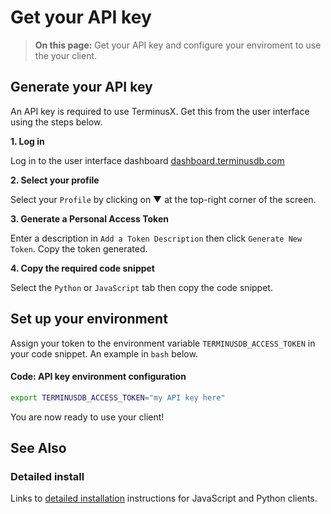 # Get your API key

> **On this page:** Get your API key and configure your enviroment to use the your client.

## Generate your API key

An API key is required to use TerminusX. Get this from the user interface using the steps below.

**1. Log in**

Log in to the user interface dashboard [dashboard.terminusdb.com](https://dashboard.terminusdb.com)

**2. Select your profile**

Select your `Profile` by clicking on ▼ at the top-right corner of the screen.

**3. Generate a Personal Access Token**

Enter a description in `Add a Token Description` then click `Generate New Token`. Copy the token generated.

**4. Copy the required code snippet**

Select the `Python` or `JavaScript` tab then copy the code snippet.

## Set up your environment

Assign your token to the environment variable `TERMINUSDB_ACCESS_TOKEN` in your code snippet. An example in `bash` below.

#### Code: API key environment configuration

```bash
export TERMINUSDB_ACCESS_TOKEN="my API key here"
```

You are now ready to use your client!

## See Also

### Detailed install

Links to [detailed installation](../../../terminusx/quick-start/terminusx/install/) instructions for JavaScript and Python clients.
